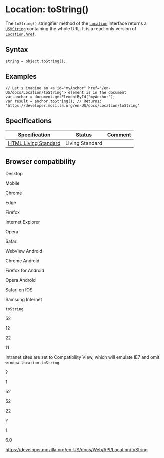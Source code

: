 Location: toString()
====================

The `toString()` stringifier method of the [`Location`](../location) interface returns a [`USVString`](../usvstring) containing the whole URL. It is a read-only version of [`Location.href`](href).

Syntax
------

    string = object.toString();

Examples
--------

    // Let's imagine an <a id="myAnchor" href="/en-US/docs/Location/toString"> element is in the document
    var anchor = document.getElementById("myAnchor");
    var result = anchor.toString(); // Returns: 'https://developer.mozilla.org/en-US/docs/Location/toString'

Specifications
--------------

<table><thead><tr class="header"><th>Specification</th><th>Status</th><th>Comment</th></tr></thead><tbody><tr class="odd"><td><a href="https://html.spec.whatwg.org/multipage/#dom-location-href">HTML Living Standard</a></td><td><span class="spec-living">Living Standard</span></td><td></td></tr></tbody></table>

Browser compatibility
---------------------

Desktop

Mobile

Chrome

Edge

Firefox

Internet Explorer

Opera

Safari

WebView Android

Chrome Android

Firefox for Android

Opera Android

Safari on IOS

Samsung Internet

`toString`

52

12

22

11

Intranet sites are set to Compatibility View, which will emulate IE7 and omit `window.location.toString`.

?

1

52

52

22

?

1

6.0

<a href="https://developer.mozilla.org/en-US/docs/Web/API/Location/toString" class="_attribution-link">https://developer.mozilla.org/en-US/docs/Web/API/Location/toString</a>
